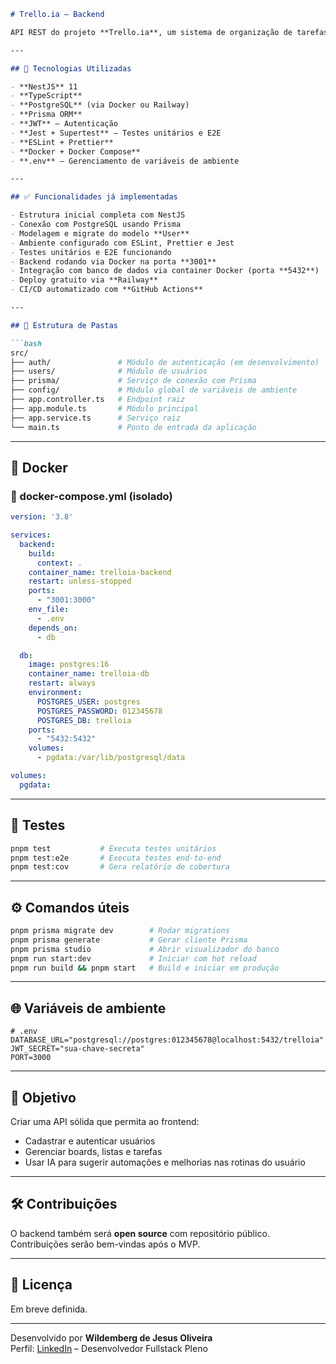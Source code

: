 ```md
# Trello.ia – Backend

API REST do projeto **Trello.ia**, um sistema de organização de tarefas estilo Trello com inteligência artificial integrada. Desenvolvido em **NestJS** com foco em escalabilidade, boas práticas e arquitetura moderna.

---

## 🚀 Tecnologias Utilizadas

- **NestJS** 11
- **TypeScript**
- **PostgreSQL** (via Docker ou Railway)
- **Prisma ORM**
- **JWT** – Autenticação
- **Jest + Supertest** – Testes unitários e E2E
- **ESLint + Prettier**
- **Docker + Docker Compose**
- **.env** – Gerenciamento de variáveis de ambiente

---

## ✅ Funcionalidades já implementadas

- Estrutura inicial completa com NestJS
- Conexão com PostgreSQL usando Prisma
- Modelagem e migrate do modelo **User**
- Ambiente configurado com ESLint, Prettier e Jest
- Testes unitários e E2E funcionando
- Backend rodando via Docker na porta **3001**
- Integração com banco de dados via container Docker (porta **5432**)
- Deploy gratuito via **Railway**
- CI/CD automatizado com **GitHub Actions**

---

## 📁 Estrutura de Pastas

```bash
src/
├── auth/               # Módulo de autenticação (em desenvolvimento)
├── users/              # Módulo de usuários
├── prisma/             # Serviço de conexão com Prisma
├── config/             # Módulo global de variáveis de ambiente
├── app.controller.ts   # Endpoint raiz
├── app.module.ts       # Módulo principal
├── app.service.ts      # Serviço raiz
└── main.ts             # Ponto de entrada da aplicação
```

---

## 🐳 Docker

### 🧱 docker-compose.yml (isolado)

```yaml
version: '3.8'

services:
  backend:
    build:
      context: .
    container_name: trelloia-backend
    restart: unless-stopped
    ports:
      - "3001:3000"
    env_file:
      - .env
    depends_on:
      - db

  db:
    image: postgres:16
    container_name: trelloia-db
    restart: always
    environment:
      POSTGRES_USER: postgres
      POSTGRES_PASSWORD: 012345678
      POSTGRES_DB: trelloia
    ports:
      - "5432:5432"
    volumes:
      - pgdata:/var/lib/postgresql/data

volumes:
  pgdata:
```

---

## 🧪 Testes

```bash
pnpm test           # Executa testes unitários
pnpm test:e2e       # Executa testes end-to-end
pnpm test:cov       # Gera relatório de cobertura
```

---

## ⚙️ Comandos úteis

```bash
pnpm prisma migrate dev        # Rodar migrations
pnpm prisma generate           # Gerar cliente Prisma
pnpm prisma studio             # Abrir visualizador do banco
pnpm run start:dev             # Iniciar com hot reload
pnpm run build && pnpm start   # Build e iniciar em produção
```

---

## 🌐 Variáveis de ambiente

```env
# .env
DATABASE_URL="postgresql://postgres:012345678@localhost:5432/trelloia"
JWT_SECRET="sua-chave-secreta"
PORT=3000
```

---

## 🧠 Objetivo

Criar uma API sólida que permita ao frontend:

- Cadastrar e autenticar usuários
- Gerenciar boards, listas e tarefas
- Usar IA para sugerir automações e melhorias nas rotinas do usuário

---

## 🛠️ Contribuições

O backend também será **open source** com repositório público. Contribuições serão bem-vindas após o MVP.

---

## 📄 Licença

Em breve definida.

---

Desenvolvido por **Wildemberg de Jesus Oliveira**  
Perfil: [LinkedIn](https://www.linkedin.com/in/wildemberg-de-jesus-oliveira/) – Desenvolvedor Fullstack Pleno
```